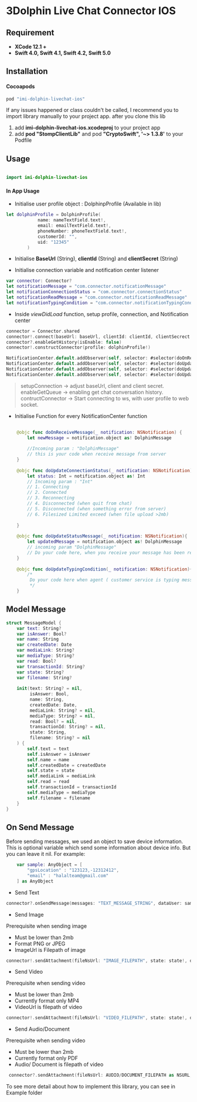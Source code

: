 # 3Dolphin Live Chat Connector IOS



## Requirement


- **XCode 12.1 +**
- **Swift 4.0, Swift 4.1, Swift 4.2, Swift 5.0**

## Installation

#### Cocoapods

```swift
pod "imi-dolphin-livechat-ios"
```

If any issues happened or class couldn't be called, I recommend you to import library manually to your project app. after you clone this lib 
1. add **imi-dolphin-livechat-ios.xcodeproj** to your project app
2. add **pod "StompClientLib"** and pod **"CryptoSwift", '~> 1.3.8'** to your Podfile


## Usage

```swift

import imi-dolphin-livechat-ios

```

#### In App Usage

- Initialise user profile object : DolphinpProfile (Available in lib)

```swift
let dolphinProfile = DolphinProfile(
            name: nameTextField.text!,
            email: emailTextField.text!,
            phoneNumber: phoneTextField.text!,
            customerId: "",
            uid: "12345"
        )
```

- Initialise **BaseUrl** (String), **clientId** (String) and **clientSecret** (String)

- Initialise connection variable and notification center listener

```swift
var connector: Connector?
let notificationMessage = "com.connector.notificationMessage"
let notificationConnectionStatus = "com.connector.connectionStatus"
let notificationReadMessage = "com.connector.notificationReadMessage"
let notificationTypingCondition = "com.connector.notificationTypingCondition"

```

- Inside *viewDidLoad* function, setup profile, connection, and Notification center

```swift
connector = Connector.shared
connector!.connect(baseUrl: baseUrl, clientId: clientId, clientSecrect: clientSecrect)
connector?.enableGetHistory(isEnable: false)
connector!.constructConnector(profile: dolphinProfile!)

NotificationCenter.default.addObserver(self, selector: #selector(doOnReceiveMessage(_:)), name: Notification.Name(rawValue: notificationMessage), object: nil)
NotificationCenter.default.addObserver(self, selector: #selector(doUpdateConnectionStatus(_:)), name: Notification.Name(rawValue: notificationConnectionStatus), object: nil)
NotificationCenter.default.addObserver(self, selector: #selector(doUpdateStatusMessage(_:)), name: Notification.Name(rawValue: notificationReadMessage), object: nil)
NotificationCenter.default.addObserver(self, selector: #selector(doUpdateTypingCondition(_:)), name: Notification.Name(rawValue: notificationTypingCondition), object: nil)

```

> setupConnection -> adjust baseUrl, client and client secret.
> enableGetQueue -> enabling get chat conversation history.
> contructConnector -> Start connecting to ws, with user profile to web socket.


- Initialise Function for every NotificationCenter function

```swift
 
    @objc func doOnReceiveMessage(_ notification: NSNotification) {
        let newMessage = notification.object as! DolphinMessage
        
        //Incoming param : "DolphinMessage"
        // this is your code when receive message from server
    }
    
    @objc func doUpdateConnectionStatus(_ notification: NSNotification) {
        let status: Int = notification.object as! Int
        // Incoming param : "Int"
        // 1. Connecting
        // 2. Connected
        // 3. Reconnecting
        // 4. Disconnected (when quit from chat)
        // 5. Disconnected (when something error from server)
        // 6. Filesized Limited exceed (when file upload >2mb)
        
    }
    
    @objc func doUpdateStatusMessage(_ notification: NSNotification){
        let updatedMessage = notification.object as! DolphinMessage
        // incoming param "DolphinMessage"
        // Do your code here, when you receive your message has been red
    }
    
    @objc func doUpdateTypingCondition(_ notification: NSNotification){
        /*
         Do your code here when agent ( customer service is typing message)
         */
    }

```
## Model Message

```swift
struct MessageModel {
    var text: String?
    var isAnswer: Bool?
    var name: String
    var createdDate: Date
    var mediaLink: String?
    var mediaType: String?
    var read: Bool?
    var transactionId: String?
    var state: String?
    var filename: String?
    
    init(text: String? = nil,
         isAnswer: Bool,
         name: String,
         createdDate: Date,
         mediaLink: String? = nil,
         mediaType: String? = nil,
         read: Bool? = nil,
         transactionId: String? = nil,
         state: String,
         filename: String? = nil
    ) {
        self.text = text
        self.isAnswer = isAnswer
        self.name = name
        self.createdDate = createdDate
        self.state = state
        self.mediaLink = mediaLink
        self.read = read
        self.transactionId = transactionId
        self.mediaType = mediaType
        self.filename = filename
    }
}

```

## On Send Message

Before sending messages, we used an object to save device information. This is optional variable which send some information about device info. 
But you can leave it nil. For example:

```swift
    var sample: AnyObject = [
        "gpsLocation" : "123123,-12312412",
        "email" : "halalteam@gmail.com"
    ] as AnyObject
```

- Send Text

```swift
connector?.onSendMessage(messages: "TEXT_MESSAGE_STRING", dataUser: sample)
```


- Send Image

Prerequisite when sending image

- Must be lower than 2mb
- Format PNG or JPEG
- ImageUrl is Filepath of image

```swift
connector!.sendAttachment(fileNsUrl: "IMAGE_FILEPATH", state: state!, dataUser: sample)
```


- Send Video

Prerequisite when sending video

- Must be lower than 2mb
- Currently format only MP4
- VideoUrl is filepath of video

```swift
connector!.sendAttachment(fileNsUrl: "VIDEO_FILEPATH", state: state!, dataUser: sample)
```

- Send Audio/Document

Prerequisite when sending video

- Must be lower than 2mb
- Currently format only PDF
- Audio/ Document is filepath of video

```swift
 connector?.sendAttachment(fileNsUrl: AUDIO/DOCUMENT_FILEPATH as NSURL, state: state!, dataUser: sample)
```


To see more detail about how to implement this library, you can see in Example folder
